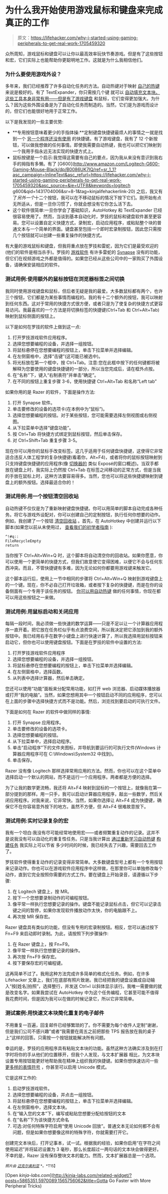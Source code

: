 # 为什么我开始使用游戏鼠标和键盘来完成真正的工作

> 原文：<https://lifehacker.com/why-i-started-using-gaming-peripherals-to-get-real-work-1705459320>

众所周知，游戏鼠标和键盘可以让你以最高效率玩快节奏游戏。但是有了这些按钮和宏，它们实际上也能帮助你更聪明地工作。这就是为什么我相信他们。



### **为什么要使用游戏外设？**

多年来，我们已经推荐了许多自动化任务的方法。自动热键对于映射 [自己的热键](http://lifehacker.com/the-best-time-saving-autohotkey-tricks-you-should-be-us-5598693) 来说是极好的。有了 TextExpander，你只需按几个键 就可以 [自动填充文本块。这些工具本身非常有用——但是有了游戏键盘](http://lifehacker.com/a-comprehensive-guide-to-textexpander-1616374942) 和鼠标，它们变得更加强大。为什么？因为这些外围设备是为了自动化任务而制造的。当然，它们是为游戏而设计的，但它们也能很好地用于正常工作。

以下是我发现的一些主要优势:

*   **专用按钮意味着更少的手指体操:**定制键盘快捷键最烦人的事情之一就是找到一个 [另一个程序还没有使用](http://lifehacker.com/back-to-basics-learn-to-use-keyboard-shortcuts-like-a-5970089) 的快捷键。有了游戏键盘，我有了 12 个新按钮，可以做我想做的任何事情。即使我需要自动热键，我也可以把它们映射到一个我用手指永远无法实现的快捷方式上。
*   鼠标按键是一个启示:我觉得这需要有自己的要点，因为我从来没有意识到我右手的拇指有多懒。有了 [G600](http://www.amazon.com/Logitech-G600-Gaming-Mouse-Black/dp/B0086UK7IQ/ref=sr_1_1?asc_campaign=InlineText&asc_refurl=https://lifehacker.com/why-i-started-using-gaming-peripherals-to-get-real-work-1705459320&asc_source=&ie=UTF8&keywords=logitech g600&qid=1431704006&sr=8-1&tag=kinjalifehackerlink-20) 之后，我又有了*另外一个*十二个按钮，我可以在不移动鼠标的情况下按下它们。刚开始有点无所适从，但是一旦你习惯了，你就会想没有它你怎么活下去。
*   这个软件很简单:一旦你学会了基础知识，AutoHotkey 和 TextExpander 已经很容易使用了。然而，当谈到基本自动化时，罗技的鼠标和键盘软件甚至更容易。您可以设置自定义快捷方式，录制宏，启动应用程序，或粘贴整个块的普通文本与一个简单的界面。键盘甚至包括一个即时宏录制按钮，因此您只需按几个按钮就可以创建一些重复操作的快捷方式。

有大量的游戏鼠标和键盘，但我将重点放在罗技和雷蛇，因为它们是最受欢迎的(他们的软件是相当杀手)。罗技的 [游戏软件](http://support.logitech.com/software/gaming-software) 有许多雷蛇的 [Synapse](http://www.razerzone.com/synapse/) 没有的功能，但它们在视频游戏之外都是值得的。如果您已经从这些公司中的一家购买了外围设备，请确保安装相应的软件。

### **测试用例:使用额外的鼠标按钮在浏览器标签之间切换**

我同时使用游戏键盘和鼠标，但后者无疑是我的最爱。大多数鼠标都有两个，也许三个按钮，它们都是为某些事情而编程的。我的有十二个额外的按钮，我可以映射到任何东西。这对于常用的快捷方式很方便，或者只是为了使复杂的快捷方式更容易访问。我最喜欢的一个方法是将切换标签的快捷键(Ctrl+Tab 和 Ctrl+Alt+Tab)映射到鼠标侧面的按钮上。

以下是如何在罗技的软件上做到这一点:

1.  打开罗技游戏软件应用程序。
2.  选择您想要编程的设备，并选择一组按钮。
3.  将鼠标悬停在您想要编程的按钮上，单击下拉菜单并选择编辑。
4.  在左侧窗格中，选择“击键”(这可能已被选中)。
5.  将光标放在第一个框中，按 Ctrl+Tab。注意:您在此框中按下的任何键都将被解释为您要使用的键盘快捷键的一部分，所以当您完成后，请在框外点按。
6.  在“名称”下，键入“右制表符”并单击“确定”。
7.  在不同的按钮上重复步骤 3-6，使用快捷键 Ctrl+Alt+Tab 和名称“Left tab”

如果你用的是 Razer 的软件，下面是操作方法:

1.  打开 Synapse 软件。
2.  单击要修改的设备的选项卡(在本例中为“鼠标”)。
3.  选择您想要编程的按钮。对于某些按钮，您可能需要选择左侧视图或右侧视图。
4.  从下拉菜单中选择“键盘功能”。
5.  按 Ctrl+Tab 将快捷方式绑定到鼠标按钮，然后单击保存。
6.  对 Ctrl+Shift+Tab 重复步骤 3-5。

现在你可以用你的鼠标手改变标签。这几乎适用于任何键盘快捷键，这使得它非常适合违反人体工程学的复杂快捷键(看着你，Alt+F4)，或者将你的鼠标按钮映射到只支持键盘快捷键的应用程序(像 [切换器的](http://insentient.net/) 类似 Exposé的窗口概述)。当双手都放在键盘上时，我实际上仍然按 Ctrl+Tab 在标签之间移动的正常方式，但是当我的手放在鼠标上时，这种方法要容易得多。当然，您也可以将这些快捷键映射到键盘上的额外按钮。选择最适合你的！

### **测试用例:用一个按钮清空回收站**

自动热键不仅仅是为了重新映射键盘快捷键。你可以用简单的脚本自动完成各种任务。将它与游戏外设配对，你可以创建自己的定制按钮，执行任何你想要的动作。例如，我创建了一个按钮 [清空回收站](http://lifehacker.com/currently-i-just-have-a-few-simple-ones-set-up-when-507670018) 。首先，在 AutoHotkey 中创建并运行以下脚本(如果您以前从未使用过， [查看我们的初学者指南](http://lifehacker.com/turn-any-action-into-a-keyboard-shortcut-a-beginners-g-316589) ):

```
^!#q::
FileRecycleEmpty
return
```

当你按下 Ctrl+Alt+Win+Q 时，这个脚本将自动清空你的回收站。如果你愿意，你可以使用一个更简单的快捷方式，但我们故意使它变得困难，以便它不会与任何东西冲突。而且，不管快捷键有多难，因为无论如何你都要用游戏键来触发它。

这个脚本运行后，使用上一节中相同的步骤将 Ctrl+Alt+Win+Q 映射到游戏键盘上的一个键。现在，你不必自己打开垃圾箱，或者按下复杂的快捷键，而是在你的设备侧面有一个专用于该任务的按钮。 [你可以用自动热键](http://lifehacker.com/show-us-your-best-autohotkey-script-507227185) 做的任何事情，你现在都可以用这些按钮之一来做。

### **测试用例:用鼠标启动和关闭应用**

每隔一段时间，我必须做一些快速的数学运算——只是不足以让一个计算器应用程序一直开着。把它放在任务栏似乎有点浪费空间，所以我决定把它添加到我的额外按钮中。我已经用右手在数字小键盘上进行快速计算了，所以我选择用鼠标按钮来启动它，但你也可以使用键盘按钮。下面是在罗技的软件中设置的方法:

1.  打开罗技游戏软件应用程序
2.  选择您想要编程的设备，并选择一组按钮。
3.  将鼠标悬停在您想要编程的按钮上，单击下拉菜单并选择编辑。
4.  在左侧窗格中，选择函数。
5.  从列表中选择计算器，然后单击确定。

您还可以使用“功能”面板来分配常用功能，如打开 web 浏览器、启动媒体播放器或打开“我的电脑”。当然，如果您想用其中一个按钮启动不同的应用程序，您可以在上面的步骤中选择快捷方式而不是功能。然后，浏览找到要启动的可执行文件。

下面是如何在 Razer 的软件中做同样的事情:

1.  打开 Synapse 应用程序。
2.  单击要修改的设备的选项卡。
3.  选择您想要编程的按钮。
4.  从下拉菜单中，选择启动程序。
5.  单击“启动程序”下的文件夹图标，并导航到要运行的可执行文件(Windows 计算器应用程序可在 C:\Windows\System32 中找到)。
6.  单击保存。

Razer 没有像 Logitech 那样选择常用应用的方法。然而，你也可以在这个菜单中选择启动一个默认的网站，而不是运行一个应用程序。两者都是方便的选择。

为了让我的数学更流畅，我还将 Alt+F4 映射到鼠标的一个按钮上，就像我在第一部分提到的那样。用一只手，我可以启动计算器应用程序，敲出一些数学，然后关闭应用程序。对我来说，它非常快。当然，如果你选择让 Alt+F4 成为快捷键，确保它不在你容易意外按下的地方。虽然不方便，但 Alt+F4 很难故意按下。

### **测试用例:实时记录复杂的宏**

我有一个坦白:我没有尽可能经常地使用宏——或者频繁重复动作的记录。这并不是说我没有可以自动化的重复性任务。只是当我计算出 [通过重新学习自动热键](https://xkcd.com/1205/) [构建任务](https://xkcd.com/1319/) 我实际上可以节省 多少时间的时候，我已经失去了兴趣，需要回去工作了。

罗技软件使得重复动作的记录变得非常简单。大多数键盘型号上都有一个专用按钮来记录动作。你也可以在游戏软件应用程序中这样做，在那里你可以单独修改每个动作，直到它完全按照你需要的方式工作。要在键盘上开始录音，请遵循以下步骤:

1.  在 Logitech 键盘上，按 MR。
2.  按下一个您想要录制动作的可编程按钮。
3.  像平常一样执行您想要记录的操作。键盘不能记录鼠标点击，但它可以记录击键之间的暂停，如果你发现软件播放动作太快，你的电脑跟不上。
4.  再次按 MR 保存宏。

Razer 键盘具有类似的功能，但没有专用的宏录制按钮。相反，您可以通过按下 Fn+F9 来启动即时录制。为此，请按照下列步骤操作:

1.  在 Razer 键盘上，按 Fn+F9。
2.  像平常一样执行您想要记录的操作。
3.  再次按 Fn+F9 保存宏。
4.  按下要保存宏的可编程键。

这再简单不过了。我用这种方法完成许多简单的格式化任务。例如，在许多 Lifehacker 文章上，我们在底部有照片致谢。我已经把我的键盘设置成自动输入“按[姓名]拍照”，选择整行，并发送 Ctrl+I 以斜体显示该行。我唯一需要做的就是改变名字。如果我尝试在 AutoHotkey 中为这个任务编程，它甚至可能不值得我花费时间，但是因为我可以在做的时候记录它，所以它非常简单。

### **测试案例:用快速文本块简化重复的电子邮件**

不用重复一百遍，回复邮件已经够繁琐的了。你不需要为每个收件人定制“谢谢，但是我们公司不感兴趣”或者“我需要在周五之前把那些 TPS 报告放在我的桌子上”这样的回答。只需按一个按钮就能解决所有问题。

幸运的是，罗技的应用程序具有粘贴文本块的功能。虽然这种方法确实涉及到在打字时将你的手从他们的位置移开，但我个人发现，与文本扩展器 相比，为文本块设置专用按钮能更好地帮助我在精神上组织我的快捷键。如果你想快速访问一些 [更多样的表情符号](http://www.theawl.com/2014/05/the-life-and-times-of-%C2%AF_%E3%83%84_%C2%AF) ，你甚至可以启用 Unicode 模式。

它是这样工作的:

1.  启动罗技游戏软件。
2.  选择您想要编程的设备，并点击一组按钮。
3.  将鼠标悬停在您想要编程的按钮上，单击下拉菜单并选择编辑。
4.  在左侧窗格中，选择文本块。
5.  在“输入您的文本”下，编写或粘贴您想要分配给按钮的文本
6.  在“名称”下为该快捷方式命名
7.  可选:对任何特殊字符启用“使用 Unicode 回放”。普通文本无论如何都不会有问题，但是如果你想要像这样的特殊字符，你就需要打开它。

创建完文本块后，打开记事本，试一试。根据我的经验，如果你启用“在字符之间使用延迟”并将延迟设置为 3 毫秒，那么长度超过一两句话的文本块会做得更好。不幸的是，Razer 没有保存整块文本的能力。然而，文本扩展器总是一个选项。

<small>*照片由*</small> [<small>*迈克尔奥利亚*</small>](https://www.flickr.com/photos/michaelaulia/4578350218/) <small>*。*T15】</small>

[Open *kinja-labs.com*](http://kinja-labs.com/related-widget/?posts=5865351,5970089,1565756062&title=Gotta Go Faster with More Peripheral Tricks)